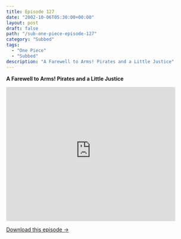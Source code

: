 ```yaml
---
title: Episode 127
date: "2002-10-06T05:30:00+00:00"
layout: post
draft: false
path: "/sub-one-piece-episode-127"
category: "Subbed"
tags:
  - "One Piece"
  - "Subbed"
description: "A Farewell to Arms! Pirates and a Little Justice"
---
```


**A Farewell to Arms! Pirates and a Little Justice**

<iframe width="640" height="360" src="https://www.rapidvideo.com/e/FXQDVLMF6N" frameborder="0" marginwidth=0 marginheight=0 scrolling=no allowfullscreen style="max-width:90%;"></iframe>

<a href="http://ouo.io/qs/eCodkFEQ?s=https://www.rapidvideo.com/d/FXQDVLMF6N" class="styled_a">Download this episode →</a>

